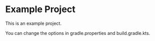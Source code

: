 # Example Project

This is an example project.

You can change the options in gradle.properties and build.gradle.kts.
